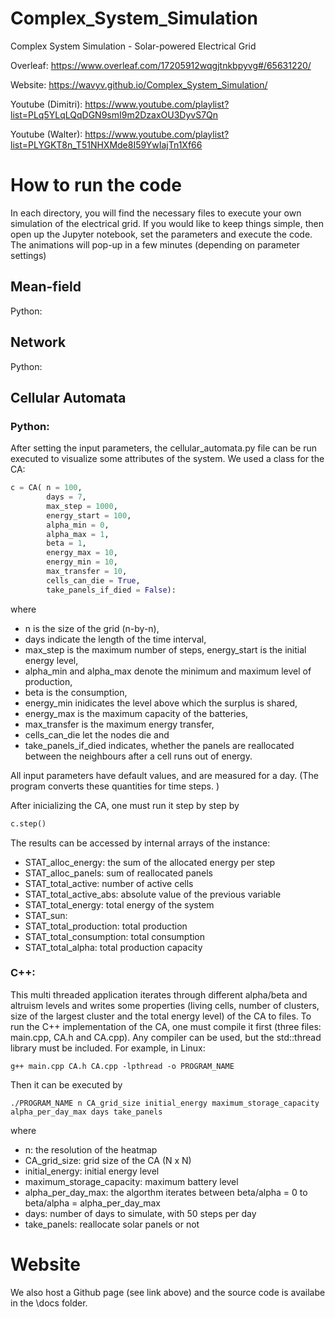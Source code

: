 # Complex_System_Simulation
Complex System Simulation - Solar-powered Electrical Grid

Overleaf: https://www.overleaf.com/17205912wqgjtnkbpyvg#/65631220/

Website: https://wavyv.github.io/Complex_System_Simulation/

Youtube (Dimitri): https://www.youtube.com/playlist?list=PLq5YLqLQqDGN9smI9m2DzaxOU3DyvS7Qn

Youtube (Walter): https://www.youtube.com/playlist?list=PLYGKT8n_T51NHXMde8I59YwIajTn1Xf66

# How to run the code

In each directory, you will find the necessary files to execute your own simulation of the electrical grid. If you would like to keep things simple, then open up the Jupyter notebook, set the parameters and execute the code. The animations will pop-up in a few minutes (depending on parameter settings) 

## Mean-field

Python:

## Network

Python:

## Cellular Automata

### Python:

After setting the input parameters, the cellular_automata.py file can be run executed to visualize some attributes of the system. We used a class for the CA: 

```python
c = CA( n = 100,
        days = 7,
        max_step = 1000,
        energy_start = 100,
        alpha_min = 0,
        alpha_max = 1,
        beta = 1,
        energy_max = 10,
        energy_min = 10,
        max_transfer = 10,
        cells_can_die = True,
        take_panels_if_died = False):
```
where 
- n is the size of the grid (n-by-n), 
- days indicate the length of the time interval, 
- max_step is the maximum number of steps, energy_start is the initial energy level, 
- alpha_min and alpha_max denote the minimum and maximum level of production, 
- beta is the consumption, 
- energy_min inidicates the level above which the surplus is shared, 
- energy_max is the maximum capacity of the batteries, 
- max_transfer is the maximum energy transfer, 
- cells_can_die let the nodes die and 
- take_panels_if_died indicates, whether the panels are reallocated between the neighbours after a cell runs out of energy. 

All input parameters have default values, and are measured for a day. (The program converts these quantities for time steps. )

After inicializing the CA, one must run it step by step by 

```python
c.step()
```

The results can be accessed by internal arrays of the instance: 

- STAT_alloc_energy: the sum of the allocated energy per step
- STAT_alloc_panels: sum of reallocated panels
- STAT_total_active: number of active cells
- STAT_total_active_abs: absolute value of the previous variable
- STAT_total_energy: total energy of the system
- STAT_sun: 
- STAT_total_production: total production
- STAT_total_consumption: total consumption
- STAT_total_alpha: total production capacity

### C++:

This multi threaded application iterates through different alpha/beta and altruism levels and writes some properties (living cells, number of clusters, size of the largest cluster and the total energy level) of the CA to files. 
To run the C++ implementation of the CA, one must compile it first (three files: main.cpp, CA.h and CA.cpp). Any compiler can be used, but the std::thread library must be included. For example, in Linux:

```
g++ main.cpp CA.h CA.cpp -lpthread -o PROGRAM_NAME
```

Then it can be executed by 

```
./PROGRAM_NAME n CA_grid_size initial_energy maximum_storage_capacity alpha_per_day_max days take_panels
```

where

- n: the resolution of the heatmap
- CA_grid_size: grid size of the CA (N x N)
- initial_energy: initial energy level
- maximum_storage_capacity: maximum battery level
- alpha_per_day_max: the algorthm iterates between beta/alpha = 0 to beta/alpha = alpha_per_day_max
- days: number of days to simulate, with 50 steps per day
- take_panels: reallocate solar panels or not

# Website

We also host a Github page (see link above) and the source code is availabe in the \docs folder.
